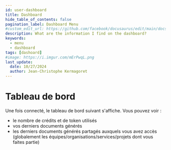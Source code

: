 ```yaml
---
id: user-dashboard
title: Dashboard
hide_table_of_contents: false
pagination_label: Dashboard Menu
#custom_edit_url: https://github.com/facebook/docusaurus/edit/main/docs/api-doc-markdown.md
description: What are the information I find on the dashboard?
keywords:
  - menu
  - dashboard
tags: [dashoard]
#image: https://i.imgur.com/mErPwqL.png
last_update:
  date: 10/27/2024
  author: Jean-Christophe Kermagoret
---
```


# Tableau de bord

Une fois connecté, le tableau de bord suivant s'affiche. Vous pouvez voir :
* le nombre de crédits et de token utilisés
* vos derniers documents générés
* les derniers documents générés partagés auxquels vous avez accès (globalement les équipes/organisations/services/projets dont vous faites partie)

